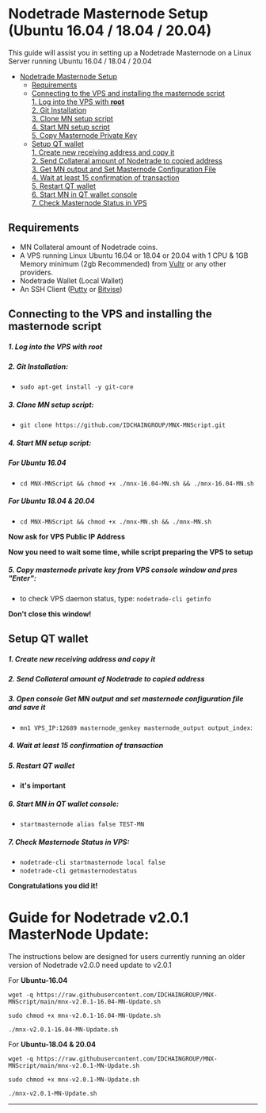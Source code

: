 # Nodetrade Masternode Setup (Ubuntu 16.04 / 18.04 / 20.04)
This guide will assist you in setting up a Nodetrade Masternode on a Linux Server running Ubuntu 16.04 / 18.04 / 20.04

- [Nodetrade Masternode Setup](#nodetrade-masternode-setup)  
  	* [Requirements](#requirements) 
  * [Connecting to the VPS and installing the masternode script](#Connecting-to-the-VPS-and-installing-the-masternode-script)  
         [1. Log into the VPS with **root**](#1-log-into-the-vps-with-root)  
         [2. Git Installation](#2-git-installation)  
         [3. Clone MN setup script](#3-clone-mn-setup-script)  
         [4. Start MN setup script](#4-start-mn-setup-script)  
         [5. Copy Masternode Private Key](#5-copy-masternode-private-key-from-vps-console-window-and-pres-enter)
  * [Setup QT wallet](#setup-qt-wallet)  
         [1. Create new receiving address and copy it](#1-create-new-receiving-address-and-copy-it)  
	 [2. Send Collateral amount of Nodetrade to copied address](#2-send-collateral-amount-of-nodetrade-to-copied-address)  
	 [3. Get MN output and Set Masternode Configuration File](#3-open-console-get-mn-output-and-set-masternode-configuration-file-and-save-it)  
	 [4. Wait at least 15 confirmation of transaction](#4-wait-at-least-15-confirmation-of-transaction)  
         [5. Restart QT wallet](#5-restart-qt-wallet)  
         [6. Start MN in QT wallet console](#6-start-mn-in-qt-wallet-console)  
	 [7. Check Masternode Status in VPS](#7-check-masternode-status-in-vps)  

## Requirements
- MN Collateral amount of Nodetrade coins.
- A VPS running Linux Ubuntu 16.04 or 18.04 or 20.04 with 1 CPU & 1GB Memory minimum (2gb Recommended) from [Vultr](https://www.vultr.com/?ref=8622028) or any other providers.
- Nodetrade Wallet (Local Wallet)
- An SSH Client (<a href="https://www.putty.org/" target="_blank">Putty</a> or <a href="https://dl.bitvise.com/BvSshClient-Inst.exe" target="_blank">Bitvise</a>)


## Connecting to the VPS and installing the masternode script

##### 1. Log into the VPS with **root**  

##### 2. Git Installation:  
- ```sudo apt-get install -y git-core```  

##### 3. Clone MN setup script: 
- ```git clone https://github.com/IDCHAINGROUP/MNX-MNScript.git```  

##### 4. Start MN setup script:
##### For Ubuntu 16.04
- ```cd MNX-MNScript && chmod +x ./mnx-16.04-MN.sh && ./mnx-16.04-MN.sh```
 
##### For Ubuntu 18.04 & 20.04
- ```cd MNX-MNScript && chmod +x ./mnx-MN.sh && ./mnx-MN.sh```


**Now ask for VPS Public IP Address** 

**Now you need to wait some time, while script preparing the VPS to setup**  
##### 5. Copy masternode private key from VPS console window and pres "Enter":


- to check VPS daemon status, type: ```nodetrade-cli getinfo```

**Don't close this window!** 	

## Setup QT wallet
##### 1. Create new receiving address and copy it

##### 2. Send Collateral amount of Nodetrade to copied address

##### 3. Open console Get MN output and set masternode configuration file and save it
- ```mn1 VPS_IP:12689 masternode_genkey masternode_output output_index```:

##### 4. Wait at least 15 confirmation of transaction

##### 5. Restart QT wallet  
- **it's important**

##### 6. Start MN in QT wallet console:
- ```startmasternode alias false TEST-MN```

##### 7. Check Masternode Status in VPS:
- ```nodetrade-cli startmasternode local false``` 
- ```nodetrade-cli getmasternodestatus```  

**Сongratulations you did it!**

# Guide for Nodetrade v2.0.1 MasterNode Update:
The instructions below are designed for users currently running an older version of Nodetrade v2.0.0 need update to v2.0.1

For **Ubuntu-16.04**
```
wget -q https://raw.githubusercontent.com/IDCHAINGROUP/MNX-MNScript/main/mnx-v2.0.1-16.04-MN-Update.sh

sudo chmod +x mnx-v2.0.1-16.04-MN-Update.sh

./mnx-v2.0.1-16.04-MN-Update.sh

```


For **Ubuntu-18.04 & 20.04**
```
wget -q https://raw.githubusercontent.com/IDCHAINGROUP/MNX-MNScript/main/mnx-v2.0.1-MN-Update.sh

sudo chmod +x mnx-v2.0.1-MN-Update.sh

./mnx-v2.0.1-MN-Update.sh
```


***